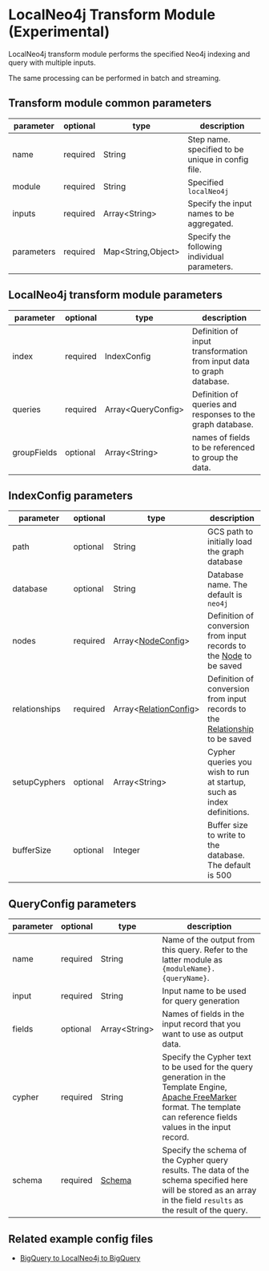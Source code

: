 # LocalNeo4j Transform Module (Experimental)

LocalNeo4j transform module performs the specified Neo4j indexing and query with multiple inputs.

The same processing can be performed in batch and streaming.

## Transform module common parameters

| parameter  | optional | type                | description                                       |
|------------|----------|---------------------|---------------------------------------------------|
| name       | required | String              | Step name. specified to be unique in config file. |
| module     | required | String              | Specified `localNeo4j`                            |
| inputs     | required | Array<String\>      | Specify the input names to be aggregated.         |
| parameters | required | Map<String,Object\> | Specify the following individual parameters.      |

## LocalNeo4j transform module parameters

| parameter        | optional | type                | description                                                           |
|------------------|----------|---------------------|-----------------------------------------------------------------------|
| index            | required | IndexConfig         | Definition of input transformation from input data to graph database. |
| queries          | required | Array<QueryConfig\> | Definition of queries and responses to the graph database.            |
| groupFields      | optional | Array<String\>      | names of fields to be referenced to group the data.　                  |

## IndexConfig parameters

| parameter     | optional | type                                            | description                                                                                                                                                           |
|---------------|----------|-------------------------------------------------|-----------------------------------------------------------------------------------------------------------------------------------------------------------------------|
| path          | optional | String                                          | GCS path to initially load the graph database                                                                                                                         |
| database      | optional | String                                          | Database name. The default is `neo4j`                                                                                                                                 |
| nodes         | required | Array<[NodeConfig](../sink/localneo4j.md)\>     | Definition of conversion from input records to the [Node](https://neo4j.com/docs/getting-started/appendix/graphdb-concepts/#graphdb-node) to be saved                 |
| relationships | required | Array<[RelationConfig](../sink/localneo4j.md)\> | Definition of conversion from input records to the [Relationship](https://neo4j.com/docs/getting-started/appendix/graphdb-concepts/#graphdb-relationship) to be saved |
| setupCyphers  | optional | Array<String\>                                  | Cypher queries you wish to run at startup, such as index definitions.                                                                                                 |
| bufferSize    | optional | Integer                                         | Buffer size to write to the database. The default is 500                                                                                                              |

## QueryConfig parameters

| parameter | optional | type                          | description                                                                                                                                                                                                   |
|-----------|----------|-------------------------------|---------------------------------------------------------------------------------------------------------------------------------------------------------------------------------------------------------------|
| name      | required | String                        | Name of the output from this query. Refer to the latter module as `{moduleName}.{queryName}`.                                                                                                                 |
| input     | required | String                        | Input name to be used for query generation                                                                                                                                                                    |
| fields    | optional | Array<String\>                | Names of fields in the input record that you want to use as output data.                                                                                                                                      |
| cypher    | required | String                        | Specify the Cypher text to be used for the query generation in the Template Engine, [Apache FreeMarker](https://freemarker.apache.org/) format. The template can reference fields values in the input record. |
| schema    | required | [Schema](../source/SCHEMA.md) | Specify the schema of the Cypher query results. The data of the schema specified here will be stored as an array in the field `results` as the result of the query.                                           |

## Related example config files

* [BigQuery to LocalNeo4j to BigQuery](../../../../examples/bigquery-to-localneo4j-to-bigquery.json)
